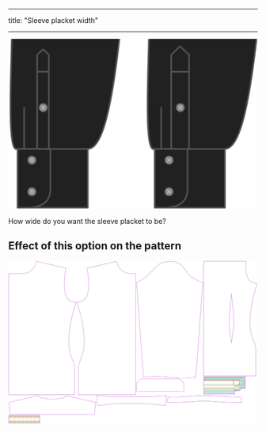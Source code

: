 - - -
title: "Sleeve placket width"
- - -

![Sleeve placket width](sleeveplacketwidth.svg)

How wide do you want the sleeve placket to be?

## Effect of this option on the pattern

![This image shows the effect of this option by superimposing several variants that have a different value for this option](simon_sleeveplacketwidth_sample.svg "Effect of this option on the pattern")

